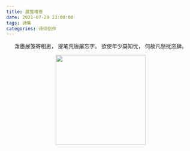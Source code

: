 ```yaml
---
title: 展笺难寄
date: 2021-07-29 23:00:00
tags: 诗集
categories: 诗词创作
---
```

<center>

泼墨展笺寄相思，
提笔荒唐屡忘字。
欲使年少莫知忧，
何故凡愁扰恣肆。

</center>

<center><a href="/pictures/zhanjiannanji.jpg" data-fancybox="images" data-caption="插图"><img src="/pictures/zhanjiannanji.jpg" width ="240"    /></a><center>

